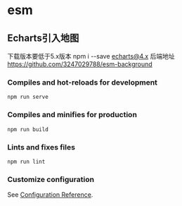 # esm

## Echarts引入地图
下载版本要低于5.x版本
npm i --save echarts@4.x
后端地址 https://github.com/3247029788/esm-background

### Compiles and hot-reloads for development
```
npm run serve
```

### Compiles and minifies for production
```
npm run build
```

### Lints and fixes files
```
npm run lint
```

### Customize configuration
See [Configuration Reference](https://cli.vuejs.org/config/).
